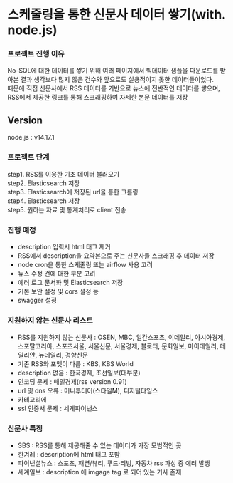 # 스케줄링을 통한 신문사 데이터 쌓기(with. node.js)

### 프로젝트 진행 이유

No-SQL에 대한 데이터를 쌓기 위해 여러 페이지에서 빅데이터 샘플을 다운로드를 받아본 결과 생각보다 많지 않은 건수와 앞으로도 실용적이지 못한 데이터들이었다.  
때문에 직접 신문사에서 RSS 데이터를 기반으로 뉴스에 전반적인 데이터를 쌓으며, RSS에서 제공한 링크를 통해 스크래핑하여 자세한 본문 데이터를 저장

## Version

node.js : v14.17.1

### 프로젝트 단계

step1. RSS를 이용한 기초 데이터 불러오기  
step2. Elasticsearch 저장  
step3. Elasticsearch에 저장된 url을 통한 크롤링  
step4. Elasticsearch 저장  
step5. 원하는 자료 및 통계처리로 client 전송

### 진행 예정

- description 입력시 html 태그 제거
- RSS에서 description을 요약본으로 주는 신문사들 스크래핑 후 데이터 저장
- node cron을 통한 스케줄링 또는 airflow 사용 고려
- 뉴스 수정 건에 대한 부분 고려
- 에러 로그 문서화 및 Elasticsearch 저장
- 기본 보안 설정 및 cors 설정 등
- swagger 설정

### 지원하지 않는 신문사 리스트

- RSS를 지원하지 않는 신문사 : OSEN, MBC, 일간스포츠, 이데일리, 아시아경제, 스포탈코리아, 스포츠서울, 서울신문, 서울경제, 블로터, 문화일보, 마이데일리, 데일리안, 뉴데일리, 경향신문
- 기존 RSS와 포멧이 다름 : KBS, KBS World
- description 없음 : 한국경제, 조선일보(대부분)
- 인코딩 문제 : 매일경제(rss version 0.91)
- url 및 dns 오류 : 머니투데이(스타일M), 디지털타임스
- 카테고리에
- ssl 인증서 문제 : 세계파이낸스

### 신문사 특징

- SBS : RSS를 통해 제공해줄 수 있는 데이터가 가장 모범적인 곳
- 한겨레 : description에 html 태그 포함
- 파이낸셜뉴스 : 스포츠, 패션/뷰티, 푸드·리빙, 자동차 rss 파싱 중 에러 발생
- 세계일보 : description 에 imgage tag 로 되어 있는 기사 존재
